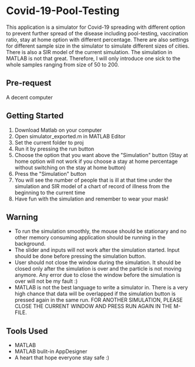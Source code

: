 # Covid-19-Pool-Testing
This application is a simulator for Covid-19 spreading with different option to prevent further spread of the disease including pool-testing, vaccination ratio, stay at home option with different percentage. There are also settings for different sample size in the simulator to simulate different sizes of cities. There is also a SIR model of the current simulation. The simulation in MATLAB is not that great. Therefore, I will only introduce one sick to the whole samples ranging from size of 50 to 200.

## Pre-request
A decent computer 

## Getting Started
1. Download Matlab on your computer
2. Open simulator_exported.m in MATLAB Editor
3. Set the current folder to proj
4. Run it by pressing the run button
5. Choose the option that you want above the "Simulation" button (Stay at home option will not work if you choose a stay at home percentage without switching on the stay at home button)
6. Press the "Simulation" button 
7. You will see the number of people that is ill at that time under the simulation and SIR model of a chart of record of illness from the beginning to the current time
8. Have fun with the simulation and remember to wear your mask!

## Warning 
+ To run the simulation smoothly, the mouse should be stationary and no other memory consuming application should be running in the background.
+ The slider and inputs will not work after the simulation started. Input should be done before pressing the simulation button.
+ User should not close the window during the simulation. It should be closed only after the simulation is over and the particle is not moving anymore. Any error due to close the window before the simulation is over will not be my fault :)
+ MATLAB is not the best language to write a simulator in. There is a very high chance that data will be overlapped if the simulation button is pressed again in the same run. FOR ANOTHER SIMULATION, PLEASE CLOSE THE CURRENT WINDOW AND PRESS RUN AGAIN IN THE M-FILE.

## Tools Used 
+ MATLAB
+ MATLAB bulit-in AppDesigner
+ A heart that hope everyone stay safe :)